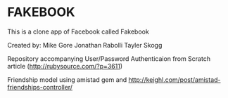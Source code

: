 FAKEBOOK
======================

This is a clone app of Facebook called Fakebook

Created by:
Mike Gore
Jonathan Rabolli
Tayler Skogg

Repository accompanying User/Password Authenticaion from Scratch article (http://rubysource.com/?p=3611)

Friendship model using amistad gem and
http://keighl.com/post/amistad-friendships-controller/
